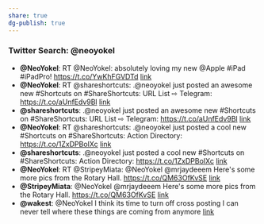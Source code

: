 ```yaml
---
share: true
dg-publish: true
---
```

### Twitter Search: @neoyokel

- **@NeoYokel**: RT @NeoYokel: absolutely loving my new @Apple #iPad #iPadPro! https://t.co/YwKhFGVDTd [link](http://twitter.com/NeoYokel/status/1486138843745202177)
- **@NeoYokel**: RT @shareshortcuts: .@neoyokel just posted an awesome new #Shortcuts on #ShareShortcuts: URL List ⇨ Telegram: https://t.co/aUnfEdv9Bl [link](http://twitter.com/NeoYokel/status/1486005329070628865)
- **@shareshortcuts**: .@neoyokel just posted an awesome new #Shortcuts on #ShareShortcuts: URL List ⇨ Telegram: https://t.co/aUnfEdv9Bl [link](http://twitter.com/shareshortcuts/status/1485965684915978245)
- **@NeoYokel**: RT @shareshortcuts: .@neoyokel just posted a cool new #Shortcuts on #ShareShortcuts: Action Directory: https://t.co/1ZxDPBoIXc [link](http://twitter.com/NeoYokel/status/1485874381352058880)
- **@shareshortcuts**: .@neoyokel just posted a cool new #Shortcuts on #ShareShortcuts: Action Directory: https://t.co/1ZxDPBoIXc [link](http://twitter.com/shareshortcuts/status/1485870055778828290)
- **@NeoYokel**: RT @StripeyMiata: @NeoYokel @mrjaydeeem Here's some more pics from the Rotary Hall. https://t.co/QM63OfKvSE [link](http://twitter.com/NeoYokel/status/1485730088779976712)
- **@StripeyMiata**: @NeoYokel @mrjaydeeem Here's some more pics from the Rotary Hall. https://t.co/QM63OfKvSE [link](http://twitter.com/StripeyMiata/status/1484816827859546112)
- **@wakest**: @NeoYokel I think its time to turn off cross posting I can never tell where these things are coming from anymore [link](http://twitter.com/wakest/status/1484705337085210626)